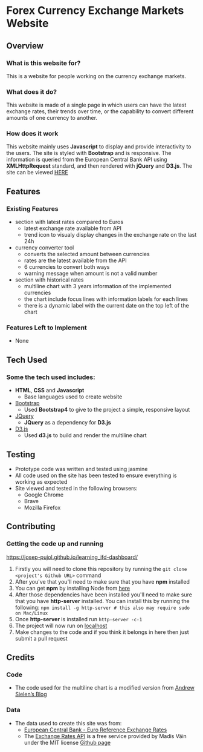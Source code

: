 # Forex Currency Exchange Markets Website
 
## Overview
 
### What is this website for?
 
This is a website for people working on the currency exchange markets.
 
### What does it do?
 
This website is made of a single page in which users can have the latest exchange rates, their trends over time, or the capability to convert different amounts of one currency to another.
 
### How does it work
 
This website mainly uses **Javascript** to display and provide interactivity to the users. The site is styled with **Bootstrap** and is responsive.
The information is queried from the European Central Bank API using  **XMLHttpRequest** standard, and then rendered with **jQuery** and **D3.js**. 
The site can be viewed [HERE]()

## Features
 
### Existing Features
- section with latest rates compared to Euros
    - latest exchange rate available from API
    - trend icon to visualy display changes in the exchange rate on the last 24h
- currency converter tool  
    - converts the selected amount between currencies
    - rates are the latest available from the API
    - 6 currencies to convert both ways
    - warning message when amount is not a valid number
- section with historical rates
    - multiline chart with 3 years information of the implemented currencies 
    - the chart include focus lines with information labels for each lines
    - there is a dynamic label with the current date on the top left of the chart

### Features Left to Implement
- None

## Tech Used

### Some the tech used includes:
- **HTML**, **CSS** and **Javascript**
    - Base languages used to create website
- [Bootstrap](http://getbootstrap.com/)
    - Used **Bootstrap4** to give to the project a simple, responsive layout
- [JQuery](https://jquery.com)
    - **JQuery** as a dependency for **D3.js**
- [D3.js](https://d3js.org)
    - Used **d3.js** to build and render the multiline chart


## Testing
- Prototype code was written and tested using jasmine
- All code used on the site has been tested to ensure everything is working as expected
- Site viewed and tested in the following browsers:
  - Google Chrome
  - Brave
  - Mozilla Firefox

## Contributing
 
### Getting the code up and running
https://josep-pujol.github.io/learning_ifd-dashboard/
1. Firstly you will need to clone this repository by running the ```git clone <project's Github URL>``` command
2. After you've that you'll need to make sure that you have **npm** installed
  1. You can get **npm** by installing Node from [here](https://nodejs.org/en/)
4. After those dependencies have been installed you'll need to make sure that you have **http-server** installed. You can install this by running the following: ```npm install -g http-server # this also may require sudo on Mac/Linux```
5. Once **http-server** is installed run ```http-server -c-1```
6. The project will now run on [localhost](http://127.0.0.1:8080)
7. Make changes to the code and if you think it belongs in here then just submit a pull request

## Credits

### Code
- The code used for the multiline chart is a modified version from [Andrew Sielen’s Blog](http://bl.ocks.org/asielen/44ffca2877d0132572cb)

### Data
- The data used to create this site was from:
    - [European Central Bank - Euro Reference Exchange Rates](https://www.ecb.europa.eu/stats/policy_and_exchange_rates/euro_reference_exchange_rates/html/index.en.html)
    - The [Exchange Rates API](https://exchangeratesapi.io/) is a free service provided by Madis Väin under the MIT license [Github page](https://github.com/exchangeratesapi/exchangeratesapi)
